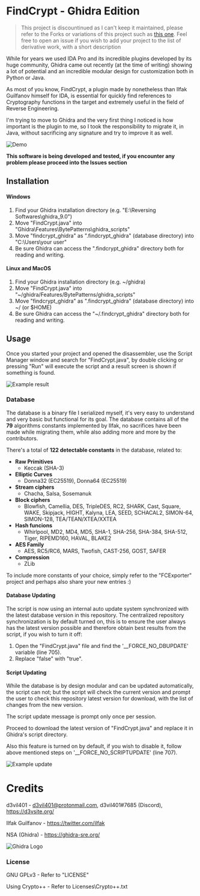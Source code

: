 # FindCrypt - Ghidra Edition

> This project is discountinued as I can't keep it maintained, please refer to the Forks or variations of this project such as [this one](https://github.com/TorgoTorgo/ghidra-findcrypt).
> Feel free to open an issue if you wish to add your project to the list of derivative work, with a short description

While for years we used IDA Pro and its incredible plugins developed by its huge community, Ghidra came out recently (at the time of writing) showing a lot of potential and an incredible modular design for customization both in Python or Java.

As most of you know, FindCrypt, a plugin made by nonetheless than Ilfak Guilfanov himself for IDA, is essential for quickly find references to Cryptography functions in the target and extremely useful in the field of Reverse Engineering.

I'm trying to move to Ghidra and the very first thing I noticed is how important is the plugin to me, so I took the responsibility to migrate it, in Java, without sacrificing any signature and try to improve it as well.

![Demo](https://github.com/d3v1l401/FindCrypt-Ghidra/blob/master/Misc/demo.gif)

**This software is being developed and tested, if you encounter any problem please proceed into the Issues section**

## Installation

#### Windows

1. Find your Ghidra installation directory (e.g. "E:\Reversing Softwares\ghidra_9.0")
2. Move "FindCrypt.java" into "Ghidra\Features\BytePatterns\ghidra_scripts"
3. Move "findcrypt_ghidra" as ".findcrypt_ghidra" (database directory) into "C:\Users\your user\"
4. Be sure Ghidra can access the ".findcrypt_ghidra" directory both for reading and writing.

#### Linux and MacOS

1. Find your Ghidra installation directory (e.g. ~/ghidra)
2. Move "FindCrypt.java" into "~/ghidra/Features/BytePatterns/ghidra_scripts"
3. Move "findcrypt_ghidra" as ".findcrypt_ghidra" (database directory) into ~/ (or $HOME)
4. Be sure Ghidra can access the "~/.findcrypt_ghidra" directory both for reading and writing.

## Usage

Once you started your project and opened the disassembler, use the Script Manager window and search for "FindCrypt.java",
by double clicking or pressing "Run" will execute the script and a result screen is shown if something is found.

![Example result](https://github.com/d3v1l401/FindCrypt-Ghidra/blob/master/Misc/resDemo.png)

### Database

The database is a binary file I serialized myself, it's very easy to understand and very basic but functional for its goal.
The database contains all of the **79** algorithms constants implemented by Ilfak, no sacrifices have been made while migrating them, while also adding more and more by the contributors.


There's a total of **122 detectable constants** in the database, related to:

* **Raw Primitives**
	* Keccak (SHA-3)
* **Elliptic Curves**
	* Donna32 (EC25519), Donna64 (EC25519)
* **Stream ciphers** 
    * Chacha, Salsa, Sosemanuk
* **Block ciphers**
    * Blowfish, Camellia, DES, TripleDES, RC2, SHARK, Cast, Square, WAKE, Skipjack, HIGHT, Kalyna, LEA, SEED, SCHACAL2, SIMON-64, SIMON-128, TEA/TEAN/XTEA/XXTEA
* **Hash funcions** 
    * Whirlpool, MD2, MD4, MD5, SHA-1, SHA-256, SHA-384, SHA-512, Tiger, RIPEMD160, HAVAL, BLAKE2
* **AES Family**
    * AES, RC5/RC6, MARS, Twofish, CAST-256, GOST, SAFER 
* **Compression** 
    * ZLib 

To include more constants of your choice, simply refer to the "FCExporter" project and perhaps also share your new entries :)

#### Database Updating

The script is now using an internal auto update system synchronized with the latest database version in this repository.
The centralized repository synchronization is by default turned on, this is to ensure the user always has the latest version possible
and therefore obtain best results from the script, if you wish to turn it off:

1. Open the "FindCrypt.java" file and find the '__FORCE_NO_DBUPDATE' variable (line 705).
2. Replace "false" with "true".

#### Script Updating

While the database is by design modular and can be updated automatically, the script can not; but the script will check the current version and prompt the user to check this repository latest version for download, with the list of changes from the new version.

The script update message is prompt only once per session.

Proceed to download the latest version of "FindCrypt.java" and replace it in Ghidra's script directory.

Also this feature is turned on by default, if you wish to disable it, follow above mentioned steps on '__FORCE_NO_SCRIPTUPDATE' (line 707).

![Example update](https://github.com/d3v1l401/FindCrypt-Ghidra/blob/master/Misc/updDemo.png)

# Credits
d3vil401 - d3vil401@protonmail.com, d3vil401#7685 (Discord), https://d3vsite.org/

Ilfak Guilfanov - https://twitter.com/ilfak

NSA (Ghidra) - https://ghidra-sre.org/

![Ghidra Logo](https://media.defense.gov/2019/Mar/05/2002096238/400/400/0/190503-D-IM742-3002.PNG)

### License

GNU GPLv3 - Refer to "LICENSE"

Using Crypto++ - Refer to Licenses\Crypto++.txt
